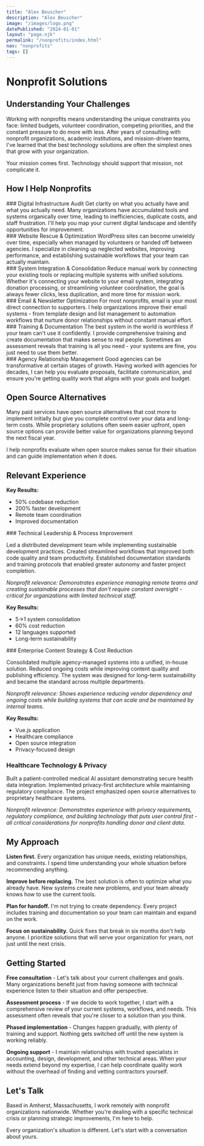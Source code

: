 ```yaml
---
title: "Alex Beuscher"
description: "Alex Beuscher"
image: "/images/logo.png"
datePublished: "2024-01-01"
layout: "page.njk"
permalink: "/nonprofits/index.html"
nav: "nonprofits"
tags: []
---
```


# Nonprofit Solutions

<div class="nonprofit-understanding">

## Understanding Your Challenges

Working with nonprofits means understanding the unique constraints you face: limited budgets, volunteer coordination, competing priorities, and the constant pressure to do more with less. After years of consulting with nonprofit organizations, academic institutions, and mission-driven teams, I've learned that the best technology solutions are often the simplest ones that grow with your organization.

Your mission comes first. Technology should support that mission, not complicate it.

</div>

<div class="services-overview">

## How I Help Nonprofits

<div class="service-item">
### Digital Infrastructure Audit
Get clarity on what you actually have and what you actually need. Many organizations have accumulated tools and systems organically over time, leading to inefficiencies, duplicate costs, and staff frustration. I'll help you map your current digital landscape and identify opportunities for improvement.
</div>

<div class="service-item">
### Website Rescue & Optimization
WordPress sites can become unwieldy over time, especially when managed by volunteers or handed off between agencies. I specialize in cleaning up neglected websites, improving performance, and establishing sustainable workflows that your team can actually maintain.
</div>

<div class="service-item">
### System Integration & Consolidation
Reduce manual work by connecting your existing tools or replacing multiple systems with unified solutions. Whether it's connecting your website to your email system, integrating donation processing, or streamlining volunteer coordination, the goal is always fewer clicks, less duplication, and more time for mission work.
</div>

<div class="service-item">
### Email & Newsletter Optimization
For most nonprofits, email is your most direct connection to supporters. I help organizations improve their email systems - from template design and list management to automation workflows that nurture donor relationships without constant manual effort.
</div>

<div class="service-item">
### Training & Documentation
The best system in the world is worthless if your team can't use it confidently. I provide comprehensive training and create documentation that makes sense to real people. Sometimes an assessment reveals that training is all you need - your systems are fine, you just need to use them better.
</div>

<div class="service-item">
### Agency Relationship Management
Good agencies can be transformative at certain stages of growth. Having worked with agencies for decades, I can help you evaluate proposals, facilitate communication, and ensure you're getting quality work that aligns with your goals and budget.
</div>

</div>

<div class="open-source-focus">

## Open Source Alternatives

Many paid services have open source alternatives that cost more to implement initially but give you complete control over your data and long-term costs. While proprietary solutions often seem easier upfront, open source options can provide better value for organizations planning beyond the next fiscal year.

I help nonprofits evaluate when open source makes sense for their situation and can guide implementation when it does.

</div>

<div class="case-studies-nonprofit">

## Relevant Experience

<div class="case-study">
<div class="case-metrics">

**Key Results:**

- 50% codebase reduction
- 200% faster development
- Remote team coordination
- Improved documentation

</div>
<div class="case-content">
### Technical Leadership & Process Improvement

Led a distributed development team while implementing sustainable development practices. Created streamlined workflows that improved both code quality and team productivity. Established documentation standards and training protocols that enabled greater autonomy and faster project completion.

_Nonprofit relevance: Demonstrates experience managing remote teams and creating sustainable processes that don't require constant oversight - critical for organizations with limited technical staff._

</div>
</div>

<div class="case-study">
<div class="case-metrics">

**Key Results:**

- 5→1 system consolidation
- 60% cost reduction
- 12 languages supported
- Long-term sustainability

</div>
<div class="case-content">
### Enterprise Content Strategy & Cost Reduction

Consolidated multiple agency-managed systems into a unified, in-house solution. Reduced ongoing costs while improving content quality and publishing efficiency. The system was designed for long-term sustainability and became the standard across multiple departments.

_Nonprofit relevance: Shows experience reducing vendor dependency and ongoing costs while building systems that can scale and be maintained by internal teams._

</div>
</div>

<div class="case-study">
<div class="case-metrics">

**Key Results:**

- Vue.js application
- Healthcare compliance
- Open source integration
- Privacy-focused design

</div>
<div class="case-content">

### Healthcare Technology & Privacy

Built a patient-controlled medical AI assistant demonstrating secure health data integration. Implemented privacy-first architecture while maintaining regulatory compliance. The project emphasized open source alternatives to proprietary healthcare systems.

_Nonprofit relevance: Demonstrates experience with privacy requirements, regulatory compliance, and building technology that puts user control first - all critical considerations for nonprofits handling donor and client data._

</div>
</div>

</div>

<div class="approach-philosophy">

## My Approach

**Listen first.** Every organization has unique needs, existing relationships, and constraints. I spend time understanding your whole situation before recommending anything.

**Improve before replacing.** The best solution is often to optimize what you already have. New systems create new problems, and your team already knows how to use the current tools.

**Plan for handoff.** I'm not trying to create dependency. Every project includes training and documentation so your team can maintain and expand on the work.

**Focus on sustainability.** Quick fixes that break in six months don't help anyone. I prioritize solutions that will serve your organization for years, not just until the next crisis.

</div>

<div class="getting-started">

## Getting Started

**Free consultation** - Let's talk about your current challenges and goals. Many organizations benefit just from having someone with technical experience listen to their situation and offer perspective.

**Assessment process** - If we decide to work together, I start with a comprehensive review of your current systems, workflows, and needs. This assessment often reveals that you're closer to a solution than you think.

**Phased implementation** - Changes happen gradually, with plenty of training and support. Nothing gets switched off until the new system is working reliably.

**Ongoing support** - I maintain relationships with trusted specialists in accounting, design, development, and other technical areas. When your needs extend beyond my expertise, I can help coordinate quality work without the overhead of finding and vetting contractors yourself.

</div>

<div class="contact-section">

## Let's Talk

Based in Amherst, Massachusetts, I work remotely with nonprofit organizations nationwide. Whether you're dealing with a specific technical crisis or planning strategic improvements, I'm here to help.

Every organization's situation is different. Let's start with a conversation about yours.

</div>
